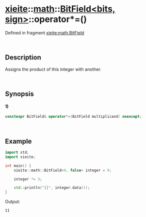 # [xieite](../../../../../xieite.md)\:\:[math](../../../../../math.md)\:\:[BitField<bits, sign>](../../../../bit_field.md)\:\:operator*=\(\)
Defined in fragment [xieite:math.BitField](../../../../../../../src/math/bit_field.cpp)

&nbsp;

## Description
Assigns the product of this integer with another.

&nbsp;

## Synopsis
#### 1)
```cpp
constexpr BitField& operator*=(BitField multiplicand) noexcept;
```

&nbsp;

## Example
```cpp
import std;
import xieite;

int main() {
    xieite::math::BitField<4, false> integer = 9;

    integer *= 3;

    std::println("{}", integer.data());
}
```
Output:
```
11
```
